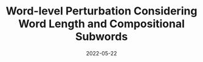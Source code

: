 ---
title: "Word-level Perturbation Considering Word Length and Compositional Subwords"
authors: <b>Tatsuya Hiraoka</b>, Sho Takase, Kei Uchiumi, Atsushi Keyaki, Naoaki Okazaki
collection: publications
category: conferences
date: 2022-05-22
venue: 'In Findings of the Association for Computational Linguistics: ACL 2022, pages 3268-3275'
paperurl: 'https://aclanthology.org/2022.findings-acl.258/'
en: 
award: 
---